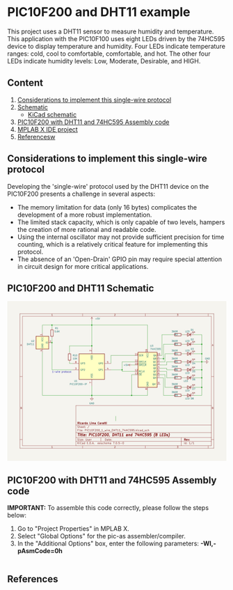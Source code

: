 # PIC10F200 and DHT11 example

This project uses a DHT11 sensor to  measure humidity and temperature. This application with the PIC10F100 uses eight LEDs driven by the 74HC595 device to display temperature and humidity. Four LEDs indicate temperature ranges: cold, cool to comfortable, comfortable, and hot. The other four LEDs indicate humidity levels: Low, Moderate, Desirable, and HIGH.  


## Content

1. [Considerations to implement this single-wire protocol ](#considerations-to-implement-this-single-wire-protocol)
2. [Schematic](#pic10f200-and-dht11-schematic)
    * [KiCad schematic](./KiCad/)
3. [PIC10F200 with  DHT11 and 74HC595 Assembly code](#pic10f200-with-dht11-and-74hc595-assembly-code)    
4. [MPLAB X IDE project](./MPLAB_EXAMPLE/)    
5. [Referencesw](#references)


## Considerations to implement this single-wire protocol 

Developing the 'single-wire' protocol used by the DHT11 device on the PIC10F200 presents a challenge in several aspects:

* The memory limitation for data (only 16 bytes) complicates the development of a more robust implementation.
* The limited stack capacity, which is only capable of two levels, hampers the creation of more rational and readable code.
* Using the internal oscillator may not provide sufficient precision for time counting, which is a relatively critical feature for implementing this protocol.
* The absence of an 'Open-Drain' GPIO pin may require special attention in circuit design for more critical applications.


## PIC10F200 and DHT11 Schematic 


![PIC10F200 and DHT11 Schematic](./schematic_pic10f200_DHT11_74HC595_LEDs.jpg)



## PIC10F200 with  DHT11 and 74HC595 Assembly code

**IMPORTANT:** To assemble this code correctly, please follow the steps below:
1. Go to "Project Properties" in MPLAB X.
2. Select "Global Options" for the pic-as assembler/compiler.
3. In the "Additional Options" box, enter the following parameters: **-Wl,-pAsmCode=0h**

```asm

```


## References